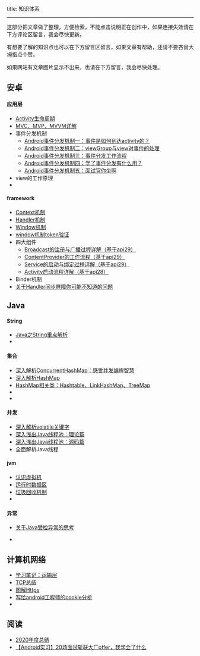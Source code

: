 title: 知识体系

---

这部分把文章做了整理，方便检索，不能点击说明正在创作中，如果连接失效请在下方评论区留言，我会尽快更新。

有想要了解的知识点也可以在下方留言区留言，如果文章有帮助，还请不要吝啬大拇指点个赞。

如果网站有文章图片显示不出来，也请在下方留言，我会尽快处理。

## 安卓

#### 应用层

- [Activity生命周期](https://juejin.cn/post/6892745298209308680)
- [MVC、MVP、MVVM详解](https://juejin.cn/post/6905592834611478535)
- 事件分发机制
  - [Android事件分发机制一：事件是如何到达activity的？](https://juejin.cn/post/6918272111152726024) 
  - [Android事件分发机制二：viewGroup与view对事件的处理](https://juejin.cn/post/6920883974952714247) 
  - [Android事件分发机制三：事件分发工作流程](https://juejin.cn/post/6921238915143696392) 
  - [Android事件分发机制四：学了事件分发有什么用？](https://juejin.cn/post/6922020192662863886)
  - [Android事件分发机制五：面试官你坐啊](https://blog.csdn.net/weixin_43766753/article/details/113189446)
- view的工作原理
- 

#### framework

- [Context机制](https://blog.csdn.net/weixin_43766753/article/details/109017196)
- [Handler机制](https://blog.csdn.net/weixin_43766753/article/details/108968666)
- [Window机制](https://juejin.cn/post/6888688477714841608)
- [window机制token验证](https://juejin.cn/post/6883087737960792078)
- 四大组件
  - [Broadcast的注册与广播过程详解（基于api29）](https://blog.csdn.net/weixin_43766753/article/details/108066203)
  - [ContentProvider的工作流程（基于api29）](https://blog.csdn.net/weixin_43766753/article/details/108110605)
  - [Service的启动与绑定过程详解（基于api29）](https://blog.csdn.net/weixin_43766753/article/details/107881248)
  - [Activity启动流程详解（基于api28）](https://blog.csdn.net/weixin_43766753/article/details/107746968)
- Binder机制
- [关于Handler同步屏障你可能不知道的问题](https://juejin.cn/post/6940607471153053704)



## Java

#### String

- [Java之String重点解析](https://juejin.cn/post/6907878726277529608)
- 

#### 集合

- [深入解析ConcurrentHashMap：感受并发编程智慧](https://juejin.cn/post/6904078580129464334)
- [深入解析HashMap](https://juejin.cn/post/6902793228026642446)
- [HashMap相关类：Hashtable、LinkHashMap、TreeMap](https://juejin.cn/post/6904476052546912264)
- 
- 

#### 并发

- [深入解析volatile关键字](https://juejin.cn/post/6894579052577816584)
- [深入浅出Java线程池：理论篇](https://juejin.cn/post/6923856791117758472)
- [深入浅出Java线程池：源码篇](https://juejin.cn/post/6925834820761157646)
- 全面解析Java线程

#### jvm

- [认识虚拟机](https://blog.csdn.net/weixin_43766753/article/details/109199647)
- [运行时数据区](https://blog.csdn.net/weixin_43766753/article/details/109208187)
- [垃圾回收机制](https://blog.csdn.net/weixin_43766753/article/details/109272135)
- 

#### 异常

- [关于Java受检异常的思考](https://blog.csdn.net/weixin_43766753/article/details/108906064)

- 



## 计算机网络

- [学习笔记：运输层](https://blog.csdn.net/weixin_43766753/article/details/106561764)
- [TCP总结](https://juejin.cn/post/6932842985616834568)
- [图解Https](https://juejin.cn/post/6934678746808975397)
- [写给android工程师的cookie分析](https://juejin.cn/post/6942844278792159263)
- 



## 阅读

- [2020年度总结](https://juejin.cn/post/6927182130439012366)
- [【Android实习】20场面试斩获大厂offer，我学会了什么](https://juejin.cn/post/6953177885116989453)

